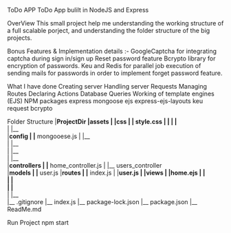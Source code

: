 ToDo APP
ToDo App bulilt in NodeJS and Express

OverView
This small project help me understanding the working structure of a full scalable porject, and understanding the folder structure of the big projects.

Bonus Features & Implementation details :-
GoogleCaptcha for integrating captcha during sign in/sign up
Reset password feature
Bcrypto library for encryption of passwords.
Keu and Redis for parallel job execution of sending mails for passwords in order to implement forget password feature.

What I have done
Creating server
Handling server Requests
Managing Routes
Declaring Actions
Database Queries
Working of template engines (EJS)
NPM packages
express
mongoose
ejs
express-ejs-layouts
keu
request
bcrypto

Folder Structure
    |__ProjectDir
        |__assets
        |   |__css
        |      |__ style.css
        |   |__ 
        |   |__  
        |   |__  
        |__config
        |   |__ mongooese.js
        |   |__  
        |   |__  
        |   |__  
        |   |__  
        |__controllers
        |   |__ home_controller.js
        |   |__ users_controller  
        |__models
        |   |__ user.js
        |__routes
        |   |__ index.js
        |   |__user.js 
        |
        |__views
        |   |__home.ejs
        |   |__  
        |   |__  
        |   |__  
        |   |__  
        |__ .gitignore
        |__ index.js
        |__ package-lock.json
        |__ package.json
        |__ ReadMe.md

Run Project
    npm start
